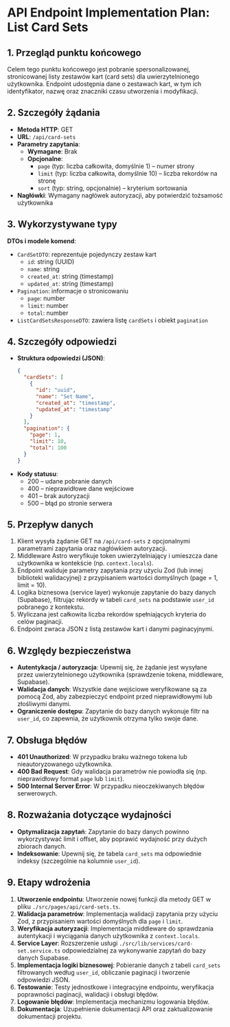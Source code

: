 # API Endpoint Implementation Plan: List Card Sets

## 1. Przegląd punktu końcowego
Celem tego punktu końcowego jest pobranie spersonalizowanej, stronicowanej listy zestawów kart (card sets) dla uwierzytelnionego użytkownika. Endpoint udostępnia dane o zestawach kart, w tym ich identyfikator, nazwę oraz znaczniki czasu utworzenia i modyfikacji.

## 2. Szczegóły żądania
- **Metoda HTTP**: GET
- **URL**: `/api/card-sets`
- **Parametry zapytania**:
  - **Wymagane**: Brak
  - **Opcjonalne**:
    - `page` (typ: liczba całkowita, domyślnie 1) – numer strony
    - `limit` (typ: liczba całkowita, domyślnie 10) – liczba rekordów na stronę
    - `sort` (typ: string, opcjonalnie) – kryterium sortowania
- **Nagłówki**: Wymagany nagłówek autoryzacji, aby potwierdzić tożsamość użytkownika

## 3. Wykorzystywane typy
**DTOs i modele komend**:
- `CardSetDTO`: reprezentuje pojedynczy zestaw kart
  - `id`: string (UUID)
  - `name`: string
  - `created_at`: string (timestamp)
  - `updated_at`: string (timestamp)
- `Pagination`: informacje o stronicowaniu
  - `page`: number
  - `limit`: number
  - `total`: number
- `ListCardSetsResponseDTO`: zawiera listę `cardSets` i obiekt `pagination`

## 4. Szczegóły odpowiedzi
- **Struktura odpowiedzi (JSON)**:
  ```json
  {
    "cardSets": [
      {
        "id": "uuid",
        "name": "Set Name",
        "created_at": "timestamp",
        "updated_at": "timestamp"
      }
    ],
    "pagination": {
      "page": 1,
      "limit": 10,
      "total": 100
    }
  }
  ```
- **Kody statusu**:
  - 200 – udane pobranie danych
  - 400 – nieprawidłowe dane wejściowe
  - 401 – brak autoryzacji
  - 500 – błąd po stronie serwera

## 5. Przepływ danych
1. Klient wysyła żądanie GET na `/api/card-sets` z opcjonalnymi parametrami zapytania oraz nagłówkiem autoryzacji.
2. Middleware Astro weryfikuje token uwierzytelniający i umieszcza dane użytkownika w kontekście (np. `context.locals`).
3. Endpoint waliduje parametry zapytania przy użyciu Zod (lub innej biblioteki walidacyjnej) z przypisaniem wartości domyślnych (page = 1, limit = 10).
4. Logika biznesowa (service layer) wykonuje zapytanie do bazy danych (Supabase), filtrując rekordy w tabeli `card_sets` na podstawie `user_id` pobranego z kontekstu.
5. Wyliczana jest całkowita liczba rekordów spełniających kryteria do celów paginacji.
6. Endpoint zwraca JSON z listą zestawów kart i danymi paginacyjnymi.

## 6. Względy bezpieczeństwa
- **Autentykacja / autoryzacja**: Upewnij się, że żądanie jest wysyłane przez uwierzytelnionego użytkownika (sprawdzenie tokena, middleware, Supabase).
- **Walidacja danych**: Wszystkie dane wejściowe weryfikowane są za pomocą Zod, aby zabezpieczyć endpoint przed nieprawidłowymi lub złośliwymi danymi.
- **Ograniczenie dostępu**: Zapytanie do bazy danych wykonuje filtr na `user_id`, co zapewnia, że użytkownik otrzyma tylko swoje dane.

## 7. Obsługa błędów
- **401 Unauthorized**: W przypadku braku ważnego tokena lub nieautoryzowanego użytkownika.
- **400 Bad Request**: Gdy walidacja parametrów nie powiodła się (np. nieprawidłowy format `page` lub `limit`).
- **500 Internal Server Error**: W przypadku nieoczekiwanych błędów serwerowych.

## 8. Rozważania dotyczące wydajności
- **Optymalizacja zapytań**: Zapytanie do bazy danych powinno wykorzystywać limit i offset, aby poprawić wydajność przy dużych zbiorach danych.
- **Indeksowanie**: Upewnij się, że tabela `card_sets` ma odpowiednie indeksy (szczególnie na kolumnie `user_id`).

## 9. Etapy wdrożenia
1. **Utworzenie endpointu**: Utworzenie nowej funkcji dla metody GET w pliku `./src/pages/api/card-sets.ts`.
2. **Walidacja parametrów**: Implementacja walidacji zapytania przy użyciu Zod, z przypisaniem wartości domyślnych dla `page` i `limit`.
3. **Weryfikacja autoryzacji**: Implementacja middleware do sprawdzania autentykacji i wyciągania danych użytkownika z `context.locals`.
4. **Service Layer**: Rozszerzenie usługi `./src/lib/services/card-set.service.ts` odpowiedzialnej za wykonywanie zapytań do bazy danych Supabase.
5. **Implementacja logiki biznesowej**: Pobieranie danych z tabeli `card_sets` filtrowanych według `user_id`, obliczanie paginacji i tworzenie odpowiedzi JSON.
6. **Testowanie**: Testy jednostkowe i integracyjne endpointu, weryfikacja poprawności paginacji, walidacji i obsługi błędów.
7. **Logowanie błędów**: Implementacja mechanizmu logowania błędów.
8. **Dokumentacja**: Uzupełnienie dokumentacji API oraz zaktualizowanie dokumentacji projektu.

